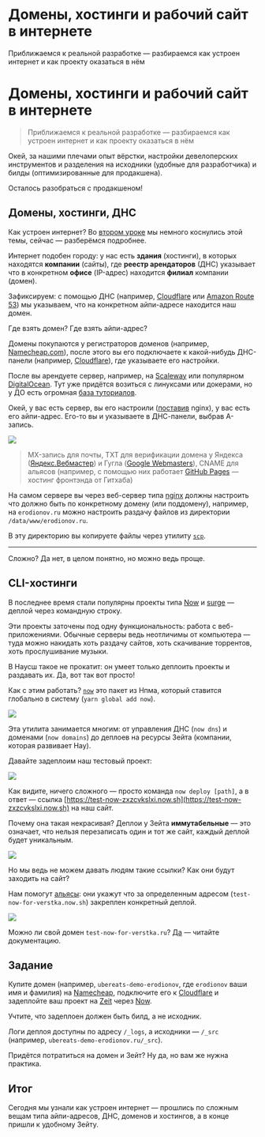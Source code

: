 # Домены, хостинги и рабочий сайт в интернете
Приближаемся к реальной разработке — разбираемся как устроен интернет и как проекту оказаться в нём

# Домены, хостинги и рабочий сайт в интернете

> Приближаемся к реальной разработке — разбираемся как устроен интернет и как проекту оказаться в нём

Окей, за нашими плечами опыт вёрстки, настройки девелоперских инструментов и разделения на исходники (удобные для разработчика) и билды (оптимизированные для продакшена).

Осталось разобраться с продакшеном!

## Домены, хостинги, ДНС

Как устроен интернет? Во [втором уроке](https://erodionov.ru/courses/verstka/FhTKluFzm7/nHdviS9Jil) мы немного коснулись этой темы, сейчас — разберёмся подробнее.

Интернет подобен городу: у нас есть **здания** (хостинги), в которых находятся **компании** (сайты), где **реестр арендаторов** (ДНС) указывает что в конкретном **офисе** (IP-адрес) находится **филиал** компании (домен).

Зафиксируем: с помощью ДНС (например, [Cloudflare](http://cloudflare.com/) или [Amazon Route 53](https://aws.amazon.com/route53/)) мы указываем, что на конкретном айпи-адресе находится наш домен.

Где взять домен? Где взять айпи-адрес?

Домены покупаются у регистраторов доменов (например, [Namecheap.com](http://www.namecheap.com/)), после этого вы его подключаете к какой-нибудь ДНС-панели (например, [Cloudflare](http://cloudflare.com)), где указываете его настройки.

После вы арендуете сервер, например, на [Scaleway](https://www.scaleway.com/) или популярном [DigitalOcean](https://m.do.co/c/814480d2eb4b). Тут уже придётся возиться с линуксами или докерами, но у ДО есть огромная [база туториалов](https://www.digitalocean.com/community/).

Окей, у вас есть сервер, вы его настроили ([поставив](https://www.digitalocean.com/community/tutorials/how-to-install-nginx-on-ubuntu-16-04) nginx), у вас есть его айпи-адрес. Его-то вы и указываете в ДНС-панели, выбрав А-запись.

![](https://i.imgur.com/2DUxQYd.png)

> MX-запись для почты, TXT для верификации домена у Яндекса ([Яндекс.Вебмастер](http://webmaster.yandex.ru/)) и Гугла ([Google Webmasters](https://www.google.com/webmasters)), CNAME для альясов (например, с помощью них работает [GitHub Pages](https://pages.github.com/) — хостинг фронтэнда от Гитхаба)

На самом сервере вы через веб-сервер типа [nginx](http://nginx.com/) должны настроить что должно быть по конкретному домену (или поддомену), например, на `erodionov.ru` можно настроить раздачу файлов из директории `/data/www/erodionov.ru`.

В эту директорию вы копируете файлы через утилиту [`scp`](https://en.wikipedia.org/wiki/Secure_copy).

---

Сложно? Да нет, в целом понятно, но можно ведь проще.

## CLI-хостинги

В последнее время стали популярны проекты типа [Now](https://zeit.co/now) и [surge](http://surge.sh/) — деплой через командную строку.

Эти проекты заточены под одну функциональность: работа с веб-приложениями. Обычные серверы ведь неотличимы от компьютера — туда можно накидать хоть раздачу сайтов, хоть скачивание торрентов, хоть прослушивание музыки.

В Наусш такое не прокатит: он умеет только деплоить проекты и раздавать их. Да, вот так вот просто!

Как с этим работать? [`now`](http://npm.im/now) это пакет из Нпма, который ставится глобально в систему (`yarn global add now`).

![](https://i.imgur.com/fFUyfAv.png)

Эта утилита занимается многим: от управления ДНС (`now dns`) и доменами (`now domains`) до деплоев на ресурсы Зейта (компании, которая развивает Нау).

Давайте задеплоим наш тестовый проект:

![](https://i.imgur.com/AO8uQHc.png)

Как видите, ничего сложного — просто команда `now deploy [path]`, а в ответ — ссылка [https://test-now-zxzcvkslxi.now.sh](https://test-now-zxzcvkslxi.now.sh) на наш сайт.

Почему она такая некрасивая? Деплои у Зейта **иммутабельные** — это означает, что нельзя перезаписать один и тот же сайт, каждый деплой будет уникальным.

![](https://i.imgur.com/uJJ41q2.png)

Но мы ведь не можем давать людям такие ссылки? Как они будут заходить на сайт?

Нам помогут [альясы](https://zeit.co/docs/features/aliases): они укажут что за определенным адресом (`test-now-for-verstka.now.sh`) закреплен конкретный деплой.

![](https://i.imgur.com/Djtyb9A.png)

Можно ли свой домен `test-now-for-verstka.ru`? [Да](https://zeit.co/docs/features/aliases#custom-domains) — читайте документацию.

## Задание

Купите домен (например, `ubereats-demo-erodionov`, где `erodionov` ваши имя и фамилия) на [Namecheap](https://www.namecheap.com/), подключите его к [Cloudflare](http://cloudflare.com/) и задеплойте ваш проект на [Zeit](https://zeit.co/) через [Now](https://zeit.co/now).

Учтите, что задеплоен должен быть билд, а не исходник.

Логи деплоя доступны по адресу `/_logs`, а исходники — `/_src` (например, `ubereats-demo-erodionov.ru/_src`).

Придётся потратиться на домен и Зейт? Ну да, но вам же нужна практика.

## Итог

Сегодня мы узнали как устроен интернет — прошлись по сложным вещам типа айпи-адресов, ДНС, доменов и хостингов, а в конце пришли к удобному Зейту.
